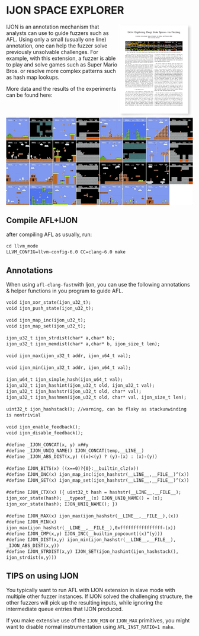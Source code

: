 IJON SPACE EXPLORER
======

<p>
<a href="https://www.syssec.ruhr-uni-bochum.de/media/emma/veroeffentlichungen/2020/02/27/IJON-Oakland20.pdf"> <img title="" src="img/paper.png" alt="loading-ag-167" align="right" width="200"></a>

IJON is an annotation mechanism that analysts can use to guide fuzzers such as AFL. Using only a small (usually one line) annotation, one can help the fuzzer solve previously unsolvable challenges. For example, with this extension, a fuzzer is able to play and solve games such as Super Mario Bros. or resolve more complex patterns such as hash map lookups.

</p>







More data and the results of the experiments can be found here:

<a href="https://github.com/RUB-SysSec/ijon-data/README.md"><img title="" src="/img/demo.gif" alt="" width="550" align="center"></a>

## Compile AFL+IJON

after compiling AFL as usually, run:

```
cd llvm_mode
LLVM_CONFIG=llvm-config-6.0 CC=clang-6.0 make
```

## Annotations

When using  `afl-clang-fast`with Ijon, you can use the following annotations & helper functions in you program to guide AFL.

```
void ijon_xor_state(ijon_u32_t);
void ijon_push_state(ijon_u32_t);

void ijon_map_inc(ijon_u32_t);
void ijon_map_set(ijon_u32_t);

ijon_u32_t ijon_strdist(char* a,char* b);
ijon_u32_t ijon_memdist(char* a,char* b, ijon_size_t len);

void ijon_max(ijon_u32_t addr, ijon_u64_t val);

void ijon_min(ijon_u32_t addr, ijon_u64_t val);

ijon_u64_t ijon_simple_hash(ijon_u64_t val);
ijon_u32_t ijon_hashint(ijon_u32_t old, ijon_u32_t val);
ijon_u32_t ijon_hashstr(ijon_u32_t old, char* val);
ijon_u32_t ijon_hashmem(ijon_u32_t old, char* val, ijon_size_t len);

uint32_t ijon_hashstack(); //warning, can be flaky as stackunwinding is nontrivial

void ijon_enable_feedback();
void ijon_disable_feedback();

#define _IJON_CONCAT(x, y) x##y
#define _IJON_UNIQ_NAME() IJON_CONCAT(temp,__LINE__)
#define _IJON_ABS_DIST(x,y) ((x)<(y) ? (y)-(x) : (x)-(y))

#define IJON_BITS(x) ((x==0)?{0}:__builtin_clz(x))
#define IJON_INC(x) ijon_map_inc(ijon_hashstr(__LINE__,__FILE__)^(x))
#define IJON_SET(x) ijon_map_set(ijon_hashstr(__LINE__,__FILE__)^(x))

#define IJON_CTX(x) ({ uint32_t hash = hashstr(__LINE__,__FILE__); ijon_xor_state(hash); __typeof__(x) IJON_UNIQ_NAME() = (x); ijon_xor_state(hash); IJON_UNIQ_NAME(); })

#define IJON_MAX(x) ijon_max(ijon_hashstr(__LINE__,__FILE__),(x))
#define IJON_MIN(x) ijon_max(ijon_hashstr(__LINE__,__FILE__),0xffffffffffffffff-(x))
#define IJON_CMP(x,y) IJON_INC(__builtin_popcount((x)^(y)))
#define IJON_DIST(x,y) ijon_min(ijon_hashstr(__LINE__,__FILE__), _IJON_ABS_DIST(x,y))
#define IJON_STRDIST(x,y) IJON_SET(ijon_hashint(ijon_hashstack(), ijon_strdist(x,y)))
```

## TIPS on using IJON

You typically want to run AFL with IJON extension in slave mode with multiple other fuzzer instances. If IJON solved the challenging structure, the other fuzzers will pick up the resulting inputs, while ignoring the intermediate queue entries that IJON produced.   

If you make extensive use of the `IJON_MIN` or `IJON_MAX` primitives, you might want to disable normal instrumentation using  `AFL_INST_RATIO=1 make`. 
